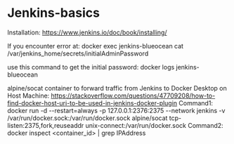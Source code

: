# Jenkins-basics
Installation:
https://www.jenkins.io/doc/book/installing/


If you encounter error at:
docker exec jenkins-blueocean cat /var/jenkins_home/secrets/initialAdminPassword

use this command to get the initial password:
docker logs jenkins-blueocean

alpine/socat container to forward traffic from Jenkins to Docker Desktop on Host Machine:
https://stackoverflow.com/questions/47709208/how-to-find-docker-host-uri-to-be-used-in-jenkins-docker-plugin
Command1: docker run -d --restart=always -p 127.0.0.1:2376:2375 --network jenkins -v /var/run/docker.sock:/var/run/docker.sock alpine/socat tcp-listen:2375,fork,reuseaddr unix-connect:/var/run/docker.sock
Command2: docker inspect <container_id> | grep IPAddress 
